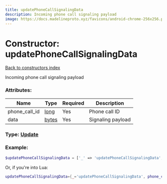 ```yaml
---
title: updatePhoneCallSignalingData
description: Incoming phone call signaling payload
image: https://docs.madelineproto.xyz/favicons/android-chrome-256x256.png
---
```

# Constructor: updatePhoneCallSignalingData  
[Back to constructors index](index.md)



Incoming phone call signaling payload

### Attributes:

| Name     |    Type       | Required | Description |
|----------|---------------|----------|-------------|
|phone\_call\_id|[long](../types/long.md) | Yes|Phone call ID|
|data|[bytes](../types/bytes.md) | Yes|Signaling payload|



### Type: [Update](../types/Update.md)


### Example:

```php
$updatePhoneCallSignalingData = ['_' => 'updatePhoneCallSignalingData', 'phone_call_id' => long, 'data' => 'bytes'];
```  


Or, if you're into Lua:

```lua
updatePhoneCallSignalingData={_='updatePhoneCallSignalingData', phone_call_id=long, data='bytes'}

```


